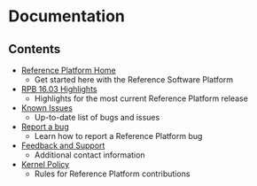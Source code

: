 # Documentation

## Contents

- [Reference Platform Home](https://github.com/linaro/documentation/wiki/Reference-Platform-Home)
   - Get started here with the Reference Software Platform
- [RPB 16.03 Highlights](https://github.com/linaro/documentation/wiki/RPB-16.03-Highlights)
   - Highlights for the most current Reference Platform release
- [Known Issues](https://github.com/linaro/documentation/wiki/RPB-16.03-Known-Issues)
   - Up-to-date list of bugs and issues
- [Report a bug](https://github.com/linaro/documentation/wiki/Reference-Platform-bugs)
   - Learn how to report a Reference Platform bug
- [Feedback and Support](https://github.com/linaro/documentation/wiki/Reference-Platform-Feedback-and-Support)
   - Additional contact information
- [Kernel Policy](https://github.com/linaro/documentation/wiki/RP-Kernel-Policy)
   - Rules for Reference Platform contributions
